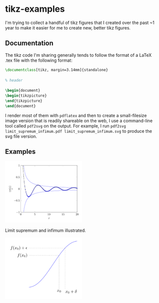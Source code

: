 # tikz-examples

I'm trying to collect a handful of tikz figures that I created over the past ~1 year to make it easier for me to create new, better tikz figures. 

## Documentation 

The tikz code I'm sharing generally tends to follow the format of a LaTeX .tex 
file with the following format:

```tex
\documentclass[tikz, margin=3.14mm]{standalone}

% header

\begin{document}
\begin{tikzpicture}
\end{tikzpicture}
\end{document}
```

I render most of them with `pdflatex` and then to create a small-filesize 
image version that is readily shareable on the web, I use a command-line tool
called `pdf2svg` on the output. For example, I run `pdf2svg limit_supremum_infimum.pdf limit_supremum_infimum.svg` to produce the svg file version. 

## Examples 

<a href="limit_supremum_infimum/limit_supremum_infimum.tex">
<img src="limit_supremum_infimum/limit_supremum_infimum.svg" width='50%' />
</a>

Limit supremum and infimum illustrated. 

<a href="continuity_and_differentiability/continuity_and_differentiability.tex">
<img src="continuity_and_differentiability/continuity_and_differentiability.svg" width='50%' />
</a>